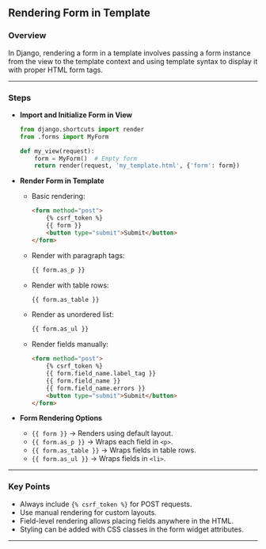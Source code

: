 ## Rendering Form in Template

### Overview

In Django, rendering a form in a template involves passing a form instance from the view to the template context and using template syntax to display it with proper HTML form tags.

---

### Steps

* **Import and Initialize Form in View**

  ```python
  from django.shortcuts import render
  from .forms import MyForm

  def my_view(request):
      form = MyForm()  # Empty form
      return render(request, 'my_template.html', {'form': form})
  ```

* **Render Form in Template**

  * Basic rendering:

    ```html
    <form method="post">
        {% csrf_token %}
        {{ form }}
        <button type="submit">Submit</button>
    </form>
    ```
  * Render with paragraph tags:

    ```html
    {{ form.as_p }}
    ```
  * Render with table rows:

    ```html
    {{ form.as_table }}
    ```
  * Render as unordered list:

    ```html
    {{ form.as_ul }}
    ```
  * Render fields manually:

    ```html
    <form method="post">
        {% csrf_token %}
        {{ form.field_name.label_tag }}
        {{ form.field_name }}
        {{ form.field_name.errors }}
        <button type="submit">Submit</button>
    </form>
    ```

* **Form Rendering Options**

  * `{{ form }}` → Renders using default layout.
  * `{{ form.as_p }}` → Wraps each field in `<p>`.
  * `{{ form.as_table }}` → Wraps fields in table rows.
  * `{{ form.as_ul }}` → Wraps fields in `<li>`.

---

### Key Points

* Always include `{% csrf_token %}` for POST requests.
* Use manual rendering for custom layouts.
* Field-level rendering allows placing fields anywhere in the HTML.
* Styling can be added with CSS classes in the form widget attributes.

---
